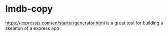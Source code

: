 # Imdb-copy
https://expressjs.com/en/starter/generator.html is a great tool for building a skeleton of a express app
